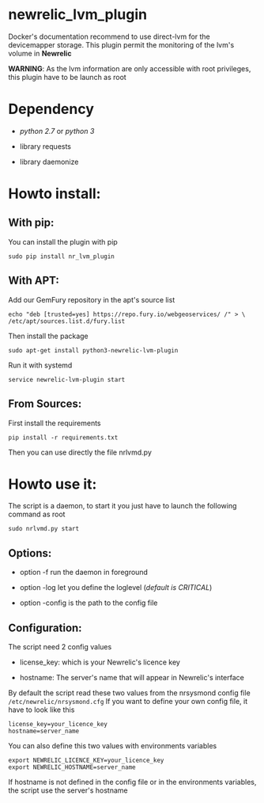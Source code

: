 # newrelic_lvm_plugin

Docker's documentation recommend to use direct-lvm for the devicemapper storage.
This plugin permit the monitoring of the lvm's volume in **Newrelic**

**WARNING**: As the lvm information are only accessible with root privileges, this plugin have to be launch as root

# Dependency
* _python 2.7_ or _python 3_
- library requests
+ library daemonize

# Howto install:
## With pip:
You can install the plugin with pip 
```shell
sudo pip install nr_lvm_plugin
```

## With APT:
Add our GemFury repository in the apt's source list
```
echo "deb [trusted=yes] https://repo.fury.io/webgeoservices/ /" > \
/etc/apt/sources.list.d/fury.list
```
Then install the package
```
sudo apt-get install python3-newrelic-lvm-plugin 
```
Run it with systemd
```
service newrelic-lvm-plugin start
```
## From Sources:
First install the requirements
```shell
pip install -r requirements.txt
```

Then you can use directly the file nrlvmd.py

# Howto use it:
The script is a daemon, to start it you just have to launch the following command as root
```shell
sudo nrlvmd.py start
```

## Options:
* option -f run the daemon in foreground
- option -log let you define the loglevel (_default is CRITICAL_)
+ option -config is the path to the config file

## Configuration:
The script need 2 config values
* license_key: which is your Newrelic's licence key
+ hostname: The server's name that will appear in Newrelic's interface

By default the script read these two values from the nrsysmond config file `/etc/newrelic/nrsysmond.cfg`
If you want to define your own config file, it have to look like this
```shell
license_key=your_licence_key
hostname=server_name
```

You can also define this two values with environments variables
```shell
export NEWRELIC_LICENCE_KEY=your_licence_key
export NEWRELIC_HOSTNAME=server_name
```

If hostname is not defined in the config file or in the environments variables, the script use the server's hostname
